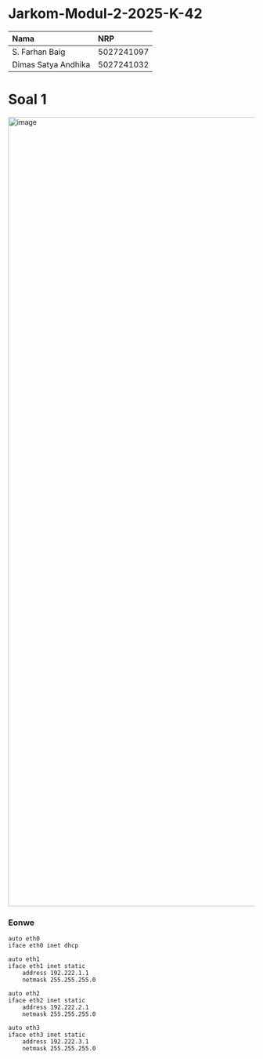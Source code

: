 # Jarkom-Modul-2-2025-K-42
| Nama | NRP |
| :-------- | :------- | 
| S. Farhan Baig | 5027241097| 
| Dimas Satya Andhika | 5027241032 |

# Soal 1
<img width="2960" height="1610" alt="image" src="https://github.com/user-attachments/assets/9c1f21ee-cb43-47b7-8d67-4ce6b75b18ee" />

### Eonwe
```
auto eth0
iface eth0 inet dhcp

auto eth1
iface eth1 inet static
	address 192.222.1.1
	netmask 255.255.255.0

auto eth2
iface eth2 inet static
	address 192.222.2.1
	netmask 255.255.255.0

auto eth3
iface eth3 inet static
	address 192.222.3.1
	netmask 255.255.255.0
```

